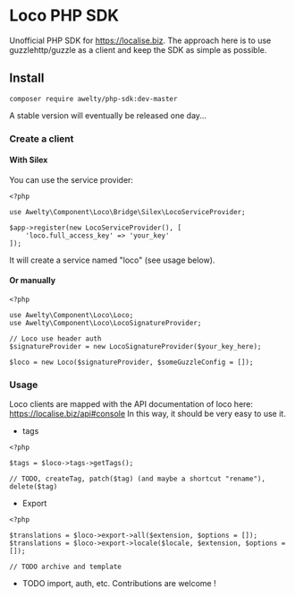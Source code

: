 # Loco PHP SDK

Unofficial PHP SDK for https://localise.biz. The approach here is to use guzzlehttp/guzzle as a client and keep the SDK as simple as possible.

## Install

```
composer require awelty/php-sdk:dev-master
```
A stable version will eventually be released one day...

### Create a client

#### With Silex

You can use the service provider: 

```
<?php 

use Awelty\Component\Loco\Bridge\Silex\LocoServiceProvider;

$app->register(new LocoServiceProvider(), [
    'loco.full_access_key' => 'your_key'
]);
```

It will create a service named "loco" (see usage below).

#### Or manually

```
<?php 

use Awelty\Component\Loco\Loco;
use Awelty\Component\Loco\LocoSignatureProvider;

// Loco use header auth
$signatureProvider = new LocoSignatureProvider($your_key_here);

$loco = new Loco($signatureProvider, $someGuzzleConfig = []);
```

### Usage

Loco clients are mapped with the API documentation of loco here: https://localise.biz/api#console
In this way, it should be very easy to use it.

- tags
```
<?php 

$tags = $loco->tags->getTags();

// TODO, createTag, patch($tag) (and maybe a shortcut "rename"), delete($tag)
```




- Export  
```
<?php 

$translations = $loco->export->all($extension, $options = []);
$translations = $loco->export->locale($locale, $extension, $options = []);

// TODO archive and template 

```

- TODO import, auth, etc. Contributions are welcome !
